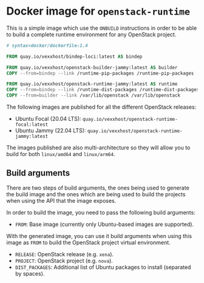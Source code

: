 # Docker image for `openstack-runtime`

This is a simple image which use the `ONBUILD` instructions in order to be able
to build a complete runtime environment for any OpenStack project.

```Dockerfile
# syntax=docker/dockerfile:1.4

FROM quay.io/vexxhost/bindep-loci:latest AS bindep

FROM quay.io/vexxhost/openstack-builder-jammy:latest AS builder
COPY --from=bindep --link /runtime-pip-packages /runtime-pip-packages

FROM quay.io/vexxhost/openstack-runtime-jammy:latest AS runtime
COPY --from=bindep --link /runtime-dist-packages /runtime-dist-packages
COPY --from=builder --link /var/lib/openstack /var/lib/openstack
```

The following images are published for all the different OpenStack releases:

- Ubuntu Focal (20.04 LTS): `quay.io/vexxhost/openstack-runtime-focal:latest`
- Ubuntu Jammy (22.04 LTS): `quay.io/vexxhost/openstack-runtime-jammy:latest`

The images published are also multi-architecture so they will allow you to build
for both `linux/amd64` and `linux/arm64`.

## Build arguments

There are two steps of build arguments, the ones being used to generate the
build image and the ones which are being used to build the projects when using
the API that the image exposes.

In order to build the image, you need to pass the following build arguments:

- `FROM`: Base image (currently only Ubuntu-based images are supported).

With the generated image, you can use it build arguments when using this image
as `FROM` to build the OpenStack project virtual environment.

- `RELEASE`: OpenStack release (e.g. `xena`).
- `PROJECT`: OpenStack project (e.g. `nova`).
- `DIST_PACKAGES`: Additional list of Ubuntu packages to install (separated by spaces).
